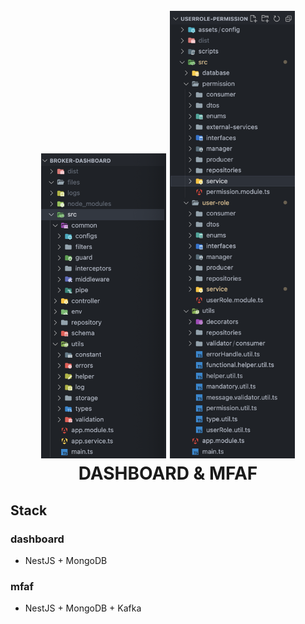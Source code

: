 <h1 align="center">
  <br>
  <img src="./images/proj-dashboard.png" alt="Markdownify" width="200">
  <img src="./images/proj-mfaf.png" alt="Markdownify" width="200">
  <br>
  DASHBOARD & MFAF
  <br>
</h1>

## Stack

### dashboard

- NestJS + MongoDB

### mfaf

- NestJS + MongoDB + Kafka
